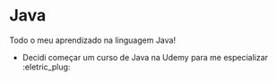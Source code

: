 # Java
Todo o meu aprendizado na linguagem Java!

- Decidi começar um curso de Java na Udemy para me especializar :eletric_plug:

